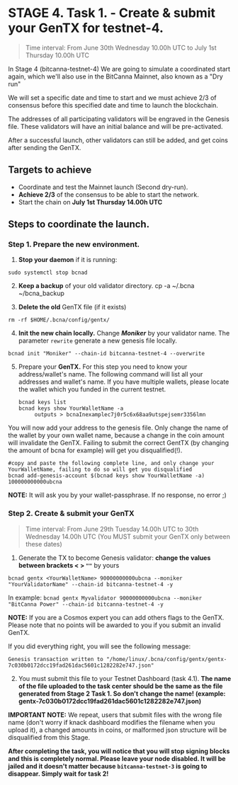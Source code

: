 # STAGE 4. Task 1. - Create & submit your GenTX for testnet-4.
> Time interval: From June 30th Wednesday 10.00h UTC to July 1st Thursday 10.00h UTC

In Stage 4 (bitcanna-testnet-4) We are going to simulate a coordinated start again, which we'll also use in the BitCanna Mainnet, also known as a "Dry run"

We will set a specific date and time to start and we must achieve 2/3 of consensus before this specified date and time to launch the blockchain.

The addresses of all participating validators will be engraved in the Genesis file. These validators will have an initial balance and will be pre-activated.

After a successful launch, other validators can still be added, and get coins after sending the GenTX. 

## Targets to achieve

* Coordinate and test the Mainnet launch (Second dry-run).
* **Achieve 2/3** of the consensus to be able to start the network.
* Start the chain on **July 1st Thursday 14.00h UTC**

## Steps to coordinate the launch.


### Step 1. Prepare the new environment.

1. **Stop your daemon** if it is running:
```
sudo systemctl stop bcnad
```
2. **Keep a backup** of your old validator directory.
cp -a ~/.bcna ~/bcna_backup

3. **Delete the old** GenTX file (if it exists)
```
rm -rf $HOME/.bcna/config/gentx/ 
```
4. **Init the new chain locally.** Change ***Moniker*** by your validator name. The parameter `rewrite` generate a new genesis file locally.
```
bcnad init "Moniker" --chain-id bitcanna-testnet-4 --overwrite
```

5. Prepare your **GenTX.**
For this step you need to know your address/wallet's name. The following command will list all your addresses and wallet's name. If you have multiple wallets, please locate the wallet which you funded in the current testnet.
    ```
    bcnad keys list 
    bcnad keys show YourWalletName -a
         outputs > bcnaInexamplec7j0r5c6x68aa9utspejsemr3356lmn
    ```
You will now add your address to the genesis file. Only change the name of the wallet by your own wallet name, because a change in the coin amount will invalidate the GenTX. Failing to submit the correct GentTX (by changing the amount of bcna for example) will get you disqualified(!).
```
#copy and paste the following complete line, and only change your YourWalletName, failing to do so will get you disqualified
bcnad add-genesis-account $(bcnad keys show YourWalletName -a) 100000000000ubcna
```

**NOTE:** It will ask you by your wallet-passphrase. If no response, no error ;)
### Step 2. Create & submit your GenTX

> Time interval: From June 29th Tuesday 14.00h UTC to 30th Wednesday 14.00h UTC
(You MUST submit your GenTX only between these dates)

1. Generate the TX to become Genesis validator: **change the values between brackets < > ``""``** by yours
```
bcnad gentx <YourWalletName> 90000000000ubcna --moniker "YourValidatorName" --chain-id bitcanna-testnet-4 -y
```
In example: 
`bcnad gentx Myvalidator 90000000000ubcna --moniker "BitCanna Power" --chain-id bitcanna-testnet-4 -y`

**NOTE:** If you are a Cosmos expert you can add others flags to the GenTX. Please note that no points will be awarded to you if you submit an invalid GenTX.

If you did everything right, you will see the following message:

```
Genesis transaction written to "/home/linux/.bcna/config/gentx/gentx-7c030b0172dcc19fad261dac5601c1282282e747.json"
```

2. You must submit this file to your Testnet Dashboard (task 4.1).
**The name of the file uploaded to the task center should be the same as the file generated from Stage 2 Task 1. So don't change the name! (example: gentx-7c030b0172dcc19fad261dac5601c1282282e747.json)**

**IMPORTANT NOTE:** We repeat, users that submit files with the wrong file name (don't worry if knack dashboard modifies the filename when you upload it), a changed amounts in coins, or malformed json structure will be disqualified from this Stage.

**After completing the task, you will notice that you will stop signing blocks and this is completely normal. Please leave your node disabled. It will be jailed and it doesn't matter because `bitcanna-testnet-3` is going to disappear. Simply wait for task 2!** 
